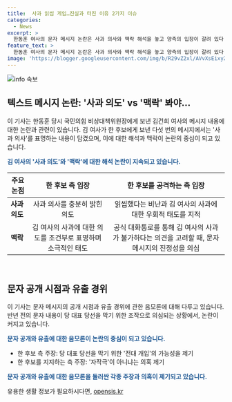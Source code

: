 ```yaml
---
title:  사과 읽씹 게임…진실과 터진 이유 2가지 이슈
categories:
  - News
excerpt: >
  한동훈 여사의 문자 메시지 논란은 사과 의사와 맥락 해석을 놓고 양측의 입장이 갈려 있다. 한 후보 측은 김 여사의 사과가 조건부라는 주장을 내세우며 읽씹했다고 주장하고 있으며, 공식 대화통로를 통해 사과가 불가하다는 의사를 받았다고 설명한다. 또한, 문자 공개 시점과 유출 경위에 대한 음모론도 파장을 불러일으키고 있는 상황이다. 이에 양측의 의견 차이와 논란의 중심에 있는 사안으로 눈길이 쏠리고 있다.
feature_text: >
  한동훈 여사의 문자 메시지 논란은 사과 의사와 맥락 해석을 놓고 양측의 입장이 갈려 있다. 한 후보 측은 김 여사의 사과가 조건부라는 주장을 내세우며 읽씹했다고 주장하고 있으며, 공식 대화통로를 통해 사과가 불가하다는 의사를 받았다고 설명한다. 또한, 문자 공개 시점과 유출 경위에 대한 음모론도 파장을 불러일으키고 있는 상황이다. 이에 양측의 의견 차이와 논란의 중심에 있는 사안으로 눈길이 쏠리고 있다.
image: 'https://blogger.googleusercontent.com/img/b/R29vZ2xl/AVvXsEixyZcFfHzMRdzZMjFBmAUKJYCLCGyLL1o632UiGVXcaFdKo_bkvkuCioo0uUKlGfBVcT3P84aROyZIXSBEx3Aw5nCQ3pTgDom1WDC4m8eifvWiAmWEEVb4x6G_l8C0QH225ldMjyaFvpxGEBGNO37VmDTDMHGhJPq73UglMfDca1-0aw/s1600/blogspot.png'
---
```


<p><img src="https://blogger.googleusercontent.com/img/b/R29vZ2xl/AVvXsEixyZcFfHzMRdzZMjFBmAUKJYCLCGyLL1o632UiGVXcaFdKo_bkvkuCioo0uUKlGfBVcT3P84aROyZIXSBEx3Aw5nCQ3pTgDom1WDC4m8eifvWiAmWEEVb4x6G_l8C0QH225ldMjyaFvpxGEBGNO37VmDTDMHGhJPq73UglMfDca1-0aw/s1600/blogspot.png" alt="info 속보" /></p>

<h2 data-ke-size="size26">텍스트 메시지 논란: '사과 의도' vs '맥락' 봐야…</h2>

<p>이 기사는 한동훈 당시 국민의힘 비상대책위원장에게 보낸 김건희 여사의 메시지 내용에 대한 논란과 관련이 있습니다. 김 여사가 한 후보에게 보낸 다섯 번의 메시지에서는 '사과 의사'를 표명하는 내용이 담겼으며, 이에 대한 해석과 맥락이 논란의 중심이 되고 있습니다.</p>

<p data-ke-size="size16"><b><span style="color: #1a5490;">김 여사의 '사과 의도'와 '맥락'에 대한 해석 논란이 지속되고 있습니다.</span></b></p>

<table>
  <thead>
    <tr>
      <th>주요 논점</th>
      <th>한 후보 측 입장</th>
      <th>한 후보를 공격하는 측 입장</th>
    </tr>
  </thead>
  <tbody>
    <tr>
      <td><b>사과 의도</b></td>
      <td style="text-align: center; height: 17px;">사과 의사를 충분히 밝힌 의도</td>
      <td style="text-align: center; height: 17px;">읽씹했다는 비난과 김 여사의 사과에 대한 우회적 태도를 지적</td>
    </tr>
    <tr>
      <td><b>맥락</b></td>
      <td style="text-align: center; height: 17px;">김 여사의 사과에 대한 의도를 조건부로 표명하며 소극적인 태도</td>
      <td style="text-align: center; height: 17px;">공식 대화통로를 통해 김 여사의 사과가 불가하다는 의견을 고려할 때, 문자 메시지의 진정성을 의심</td>
    </tr>
  </tbody>
</table>

<p><br></p>

<h2 data-ke-size="size26">문자 공개 시점과 유출 경위</h2>

<p>이 기사는 문자 메시지의 공개 시점과 유출 경위에 관한 음모론에 대해 다루고 있습니다. 반년 전의 문자 내용이 당 대표 당선을 막기 위한 조작으로 의심되는 상황에서, 논란이 커지고 있습니다.</p>

<p data-ke-size="size16"><b><span style="color: #1a5490;">문자 공개와 유출에 대한 음모론이 논란의 중심이 되고 있습니다.</span></b></p>

<ul>
  <li>한 후보 측 주장: 당 대표 당선을 막기 위한 '전대 개입'의 가능성을 제기</li>
  <li>한 후보를 지지하는 측 주장: '자작극'이 아니냐는 의혹 제기</li>
</ul>

<p data-ke-size="size16"><b><span style="color: #1a5490;">문자 공개와 유출에 대한 음모론을 둘러싼 각종 주장과 의혹이 제기되고 있습니다.</span></b></p>
유용한 생활 정보가 필요하시다면, <a href="https://opensis.kr" rel="dofollow">opensis.kr</a>


